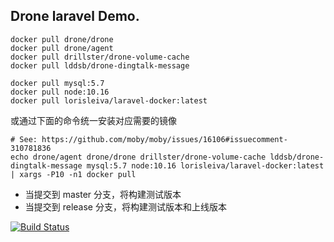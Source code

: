 ## Drone laravel Demo.

```
docker pull drone/drone
docker pull drone/agent
docker pull drillster/drone-volume-cache
docker pull lddsb/drone-dingtalk-message

docker pull mysql:5.7
docker pull node:10.16
docker pull lorisleiva/laravel-docker:latest
```

或通过下面的命令统一安装对应需要的镜像
```
# See: https://github.com/moby/moby/issues/16106#issuecomment-310781836
echo drone/agent drone/drone drillster/drone-volume-cache lddsb/drone-dingtalk-message mysql:5.7 node:10.16 lorisleiva/laravel-docker:latest | xargs -P10 -n1 docker pull
```


- 当提交到 master 分支，将构建测试版本
- 当提交到 release 分支，将构建测试版本和上线版本

[![Build Status](https://cloud.drone.io/api/badges/curder/drone-laravel-test/status.svg)](https://cloud.drone.io/curder/drone-laravel-test)

